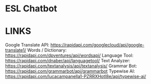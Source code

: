 # ESL Chatbot

# LINKS 

Google Translate API: https://rapidapi.com/googlecloud/api/google-translate1/
Words / Dictionary: https://rapidapi.com/dpventures/api/wordsapi/
Language Tool: https://rapidapi.com/dnaber/api/languagetool/ 
Text Analyzer: https://rapidapi.com/textanalysis/api/textanalysis/
Grammar Bot: https://rapidapi.com/grammarbot/api/grammarbot
Typewise AI: https://rapidapi.com/lucacampanella1-PZRRXHotl8e/api/typewise-ai/